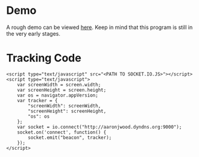 # Demo
A rough demo can be viewed [here](http://aaronjwood.dyndns.org:9001/). Keep in mind that this program is still in the very early stages.

# Tracking Code

	<script type="text/javascript" src="<PATH TO SOCKET.IO.JS>"></script>
	<script type="text/javascript">
		var screenWidth = screen.width;
		var screenHeight = screen.height;
		var os = navigator.appVersion;
		var tracker = {
			"screenWidth": screenWidth,
			"screenHeight": screenHeight,
			"os": os
		};
		var socket = io.connect("http://aaronjwood.dyndns.org:9000");
		socket.on('connect', function() {
			socket.emit("beacon", tracker);
		});
	</script>

